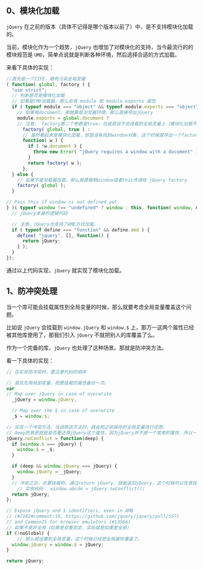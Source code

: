 ## 0、模块化加载

``jQuery`` 在之前的版本（具体不记得是哪个版本以前了）中，是不支持模块化加载的。

当前，模块化作为一个趋势，``jQuery`` 也增加了对模块化的支持，当今最流行的的模块规范是 ``UMD``，简单点说就是判断各种环境，然后选择合适的方式加载。

来看下具体的实现：

```javascript
//首先是一个IIFE，避免污染全局变量
( function( global, factory ) {
  "use strict";
  // 判断是否是模块化加载
  // 如果是CMD加载器，那么会有 module 和 module.exports 属性
  if ( typeof module === "object" && typeof module.exports === "object" ) {
    // 如果有document，那就算是浏览器环境，那么直接导出jQuery
    module.exports = global.document ?
    // 注意， factory第二个参数是true，也就是说不会挂载到全局变量上（模块化加载不需要挂载到window上）
      factory( global, true ) :
      // 虽然看起来是模块化加载，但是没有找到window对象，这个时候就导出一个factory,需要手动传入window对象。
      function( w ) {
        if ( !w.document ) {
          throw new Error( "jQuery requires a window with a document" );
        }
        return factory( w );
      };
  } else {
    // 如果不是加载器加载，那么就直接把window或者this传递给 jQuery factory
    factory( global );
  }

// Pass this if window is not defined yet
} )( typeof window !== "undefined" ? window : this, function( window, noGlobal ) {
  // jQuery本身的逻辑代码

  // 注意，jQuery也支持了AMD方式加载。
  if ( typeof define === "function" && define.amd ) {
    define( "jquery", [], function() {
      return jQuery;
    } );
  }
});
```

通过以上代码实现，``jQuery`` 就实现了模块化加载。

## 1、防冲突处理

当一个库可能会挂载属性到全局变量的时候，那么就要考虑全局变量覆盖这个问题。

比如说 ``jQuery`` 会挂载到 ``window.jQuery`` 和 ``window.$`` 上，那万一这两个属性已经被其他库使用了，那我们引入 ``jQuery`` 不就把别人的库覆盖了么。

作为一个完备的库，``jQuery`` 也处理了这种场景。那就是防冲突方法。

看一下具体的实现：

```javascript
// 在实现防冲突时，要注意代码的顺序

// 首先先用局部变量，把要挂载的属性备份一次。
var
// Map over jQuery in case of overwrite
  _jQuery = window.jQuery,

  // Map over the $ in case of overwrite
  _$ = window.$;

// 实现一个冲突方法，当调用该方法时，就会把之前保存的全局变量进行还原。
// deep的意思就是是否要还原jQuery这个属性，因为jQuery并不是一个常用的属性，所以一般不会被其他库占用。
jQuery.noConflict = function(deep) {
  if (window.$ === jQuery) {
    window.$ = _$;
  }

  if (deep && window.jQuery === jQuery) {
    window.jQuery = _jQuery;
  }
  // 冲突之后，总要挂载吧，通过return jQuery，就能返回jQuery，这个时候可以任意挂载到你想要的属性。
	// 实例代码： window.abcde = jQuery.noConflict();
  return jQuery;
};

// Expose jQuery and $ identifiers, even in AMD
// (#7102#comment:10, https://github.com/jquery/jquery/pull/557)
// and CommonJS for browser emulators (#13566)
// 如果不是非全局（如果是双重否定，实际就是如果是全局）
if (!noGlobal) {
	// 那么就设置到全局变量，这个时候已经把全局属性覆盖了。
  window.jQuery = window.$ = jQuery;
}

return jQuery;
```